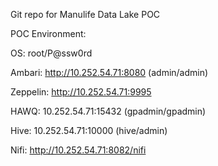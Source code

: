 Git repo for Manulife Data Lake POC

POC Environment:

OS: root/P@ssw0rd

Ambari: http://10.252.54.71:8080 (admin/admin)

Zeppelin: http://10.252.54.71:9995

HAWQ: 10.252.54.71:15432 (gpadmin/gpadmin)

Hive: 10.252.54.71:10000 (hive/admin)

Nifi: http://10.252.54.71:8082/nifi 



